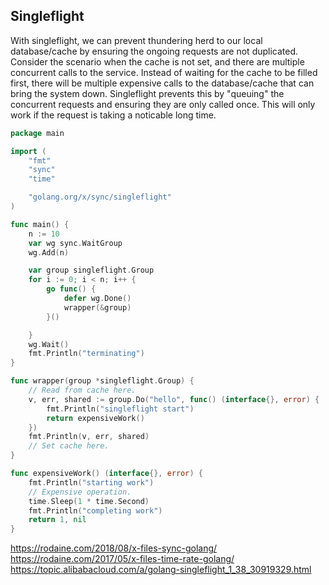 ## Singleflight

With singleflight, we can prevent thundering herd to our local database/cache by ensuring the ongoing requests are not duplicated. Consider the scenario when the cache is not set, and there are multiple concurrent calls to the service. Instead of waiting for the cache to be filled first, there will be multiple expensive calls to the database/cache that can bring the system down. Singleflight prevents this by "queuing" the concurrent requests and ensuring they are only called once. This will only work if the request is taking a noticable long time.

```go
package main

import (
	"fmt"
	"sync"
	"time"

	"golang.org/x/sync/singleflight"
)

func main() {
	n := 10
	var wg sync.WaitGroup
	wg.Add(n)

	var group singleflight.Group
	for i := 0; i < n; i++ {
		go func() {
			defer wg.Done()
			wrapper(&group)
		}()

	}
	wg.Wait()
	fmt.Println("terminating")
}

func wrapper(group *singleflight.Group) {
	// Read from cache here.
	v, err, shared := group.Do("hello", func() (interface{}, error) {
		fmt.Println("singleflight start")
		return expensiveWork()
	})
	fmt.Println(v, err, shared)
	// Set cache here.
}

func expensiveWork() (interface{}, error) {
	fmt.Println("starting work")
	// Expensive operation.
	time.Sleep(1 * time.Second)
	fmt.Println("completing work")
	return 1, nil
}

```

https://rodaine.com/2018/08/x-files-sync-golang/
https://rodaine.com/2017/05/x-files-time-rate-golang/
https://topic.alibabacloud.com/a/golang-singleflight_1_38_30919329.html
